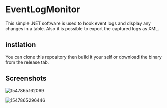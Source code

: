 # EventLogMonitor

This simple .NET software is used to hook event logs and display any changes in a table. Also it is possible to export the captured logs as XML.

## instlation

You can clone this repository then build it your self or download the binary from the release tab.

## Screenshots

  ![1547865162069](C:\Users\xAbdulRhman\AppData\Roaming\Typora\typora-user-images\1547865162069.png)

![1547865296446](C:\Users\xAbdulRhman\AppData\Roaming\Typora\typora-user-images\1547865296446.png)